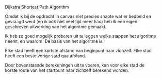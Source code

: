 Dijkstra Shortest Path Algorithm

Omdat ik bij de opdracht in canvas niet precies snapte wat er bedoeld en gevraagd werd
(en ik ook niet veel tijd meer had) heb ik een eigen geschreven uitwerking van het algoritme gemaakt.

Ik heb zo goed mogelijk proberen uit te leggen welke stappen het algoritme neemt, en waarom. De basis van het algoritme is:

Elke stad heeft een kortste afstand van beginpunt naar zichzelf.
Elke stad heeft een beste vorige stad qua afstand.

Door bovenstaande berekeningen uit te voeren, kan voor elke stad de korste route van het startpunt naar zichzelf berekend worden.